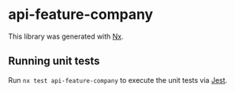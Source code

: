 # api-feature-company

This library was generated with [Nx](https://nx.dev).

## Running unit tests

Run `nx test api-feature-company` to execute the unit tests via [Jest](https://jestjs.io).
